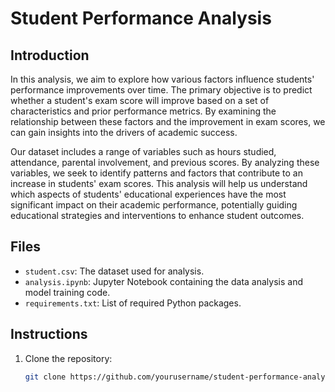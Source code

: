 # Student Performance Analysis

## Introduction
In this analysis, we aim to explore how various factors influence students' performance improvements over time. The primary objective is to predict whether a student's exam score will improve based on a set of characteristics and prior performance metrics. By examining the relationship between these factors and the improvement in exam scores, we can gain insights into the drivers of academic success.

Our dataset includes a range of variables such as hours studied, attendance, parental involvement, and previous scores. By analyzing these variables, we seek to identify patterns and factors that contribute to an increase in students' exam scores. This analysis will help us understand which aspects of students' educational experiences have the most significant impact on their academic performance, potentially guiding educational strategies and interventions to enhance student outcomes.

## Files

- `student.csv`: The dataset used for analysis.
- `analysis.ipynb`: Jupyter Notebook containing the data analysis and model training code.
- `requirements.txt`: List of required Python packages.

## Instructions

1. Clone the repository:
   ```bash
   git clone https://github.com/yourusername/student-performance-analysis.git
